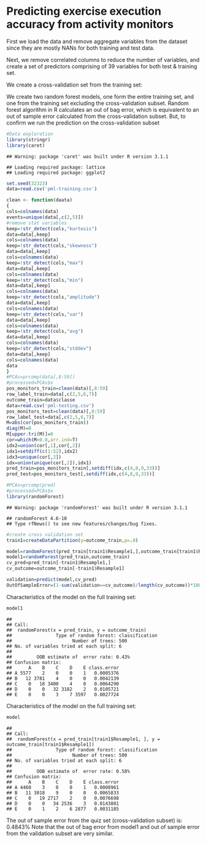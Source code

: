Predicting exercise execution accuracy from activity monitors
========================================================

First we load the data and remove aggregate variables from the dataset since they are mostly NANs for both training and test data.

Next, we remove correlated columns to reduce the number of variables, and create a set of predictors comprising of 39 variables for both test & training set.


We create a cross-validation set from the training set:

We create two random forest models, one form the entire training set, and one from the training set excluding the cross-validation subset. Random forest algorithm in R calculates an out of bag error, which is equivalent to an out of sample error calculated from the cross-validation subset. But, to confirm we run the prediction on the cross-validation subset



```r
#Data exploration
library(stringr)
library(caret)
```

```
## Warning: package 'caret' was built under R version 3.1.1
```

```
## Loading required package: lattice
## Loading required package: ggplot2
```

```r
set.seed(32323)
data=read.csv('pml-training.csv')

clean <- function(daata)
{
cols=colnames(data)
events=unique(data[,c(2,5)])
#remove stat variables
keep=!str_detect(cols,"kurtosis")
data=data[,keep]
cols=colnames(data)
keep=!str_detect(cols,"skewness")
data=data[,keep]
cols=colnames(data)
keep=!str_detect(cols,"max")
data=data[,keep]
cols=colnames(data)
keep=!str_detect(cols,"min")
data=data[,keep]
cols=colnames(data)
keep=!str_detect(cols,"amplitude")
data=data[,keep]
cols=colnames(data)
keep=!str_detect(cols,"var")
data=data[,keep]
cols=colnames(data)
keep=!str_detect(cols,"avg")
data=data[,keep]
cols=colnames(data)
keep=!str_detect(cols,"stddev")
data=data[,keep]
cols=colnames(data)
data
}
#PCAs=prcomp(data[,8:59])
#processed=PCAs$x
pos_monitors_train=clean(data)[,8:59]
row_label_train=data[,c(2,5,6,7)]
outcome_train=data$classe
data=read.csv('pml-testing.csv')
pos_monitors_test=clean(data)[,8:59]
row_label_test=data[,c(2,5,6,7)]
M=abs(cor(pos_monitors_train))
diag(M)=0
M[upper.tri(M)]=0
cor=which(M>0.8,arr.ind=T)
idx2=union(cor[,1],cor[,2])
idx1=setdiff(c(1:52),idx2)
idx3=unique(cor[,2])
idx=union(unique(cor[,2]),idx1)
pred_train=pos_monitors_train[,setdiff(idx,c(4,8,9,33))]
pred_test=pos_monitors_test[,setdiff(idx,c(4,8,9,33))]

#PCAs=prcomp(pred)
#processed=PCAs$x
library(randomForest)
```

```
## Warning: package 'randomForest' was built under R version 3.1.1
```

```
## randomForest 4.6-10
## Type rfNews() to see new features/changes/bug fixes.
```

```r
#create cross validation set
train1=createDataPartition(y=outcome_train,p=.8)

model=randomForest(pred_train[train1$Resample1,],outcome_train[train1$Resample1])
model1=randomForest(pred_train,outcome_train)
cv_pred=pred_train[-train1$Resample1,]
cv_outcome=outcome_train[-train1$Resample1]

validation=predict(model,cv_pred)
OutOfSampleError=(1-sum(validation==cv_outcome)/length(cv_outcome))*100
```

Characteristics of the model on the full training set:

```r
model1
```

```
## 
## Call:
##  randomForest(x = pred_train, y = outcome_train) 
##                Type of random forest: classification
##                      Number of trees: 500
## No. of variables tried at each split: 6
## 
##         OOB estimate of  error rate: 0.43%
## Confusion matrix:
##      A    B    C    D    E class.error
## A 5577    2    0    0    1   0.0005376
## B   12 3781    4    0    0   0.0042139
## C    0   18 3400    4    0   0.0064290
## D    0    0   32 3182    2   0.0105721
## E    0    0    3    7 3597   0.0027724
```

Characteristics of the model on the full training set:

```r
model
```

```
## 
## Call:
##  randomForest(x = pred_train[train1$Resample1, ], y = outcome_train[train1$Resample1]) 
##                Type of random forest: classification
##                      Number of trees: 500
## No. of variables tried at each split: 6
## 
##         OOB estimate of  error rate: 0.58%
## Confusion matrix:
##      A    B    C    D    E class.error
## A 4460    3    0    0    1   0.0008961
## B   11 3018    9    0    0   0.0065833
## C    0   19 2717    2    0   0.0076698
## D    0    0   34 2536    3   0.0143801
## E    0    1    2    6 2877   0.0031185
```

The out of sample error from the quiz set (cross-validation subset) is: 0.4843%
Note that the out of bag error from model1 and out of sample error from the validation subset are very similar.
